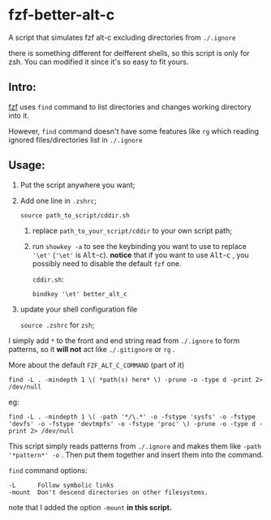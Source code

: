 # fzf-better-alt-c
A script that simulates fzf alt-c excluding directories from `./.ignore`

there is something different for deifferent shells, so this script is only for zsh. You can modified it since it's so easy to fit yours.

## Intro:

[fzf](https://github.com/junegunn/fzf) uses `find` command to list directories and changes working directory into it.

However, `find` command doesn't have some features like `rg` which reading  ignored files/directories list in `./.ignore`

## Usage:

1. Put the script anywhere you want;

2. Add one line in  `.zshrc`;

   ```shell
   source path_to_script/cddir.sh
   ```

   1. replace `path_to_your_script/cddir` to your own script path;

   2. run `showkey -a` to see the keybinding you want to use to replace `'\et'`   (`'\et'`  is <kbd>Alt</kbd>-<kbd>c</kbd>). **notice** that if you want to use <kbd>Alt</kbd>-<kbd>c</kbd> , you possibly need to disable the default `fzf` one.

      `cddir.sh`:

      ```shell
      bindkey '\et' better_alt_c
      ```

3. update your shell configuration file

   `source .zshrc` for `zsh`;

I simply add `*` to the front and end string read from `./.ignore` to form patterns, so it **will not** act like `./.gitignore` or `rg` .



More about the default `FZF_ALT_C_COMMAND`  (part of it)

```shell
find -L . -mindepth 1 \( *path(s) here* \) -prune -o -type d -print 2> /dev/null
```

eg:

```shell
find -L . -mindepth 1 \( -path '*/\.*' -o -fstype 'sysfs' -o -fstype 'devfs' -o -fstype 'devtmpfs' -o -fstype 'proc' \) -prune -o -type d -print 2> /dev/null 
```

This script simply reads patterns from `./.ignore` and makes them like `-path '*pattern*' -o` . Then put them together and insert them into the command.

`find` command options:

```
-L		Follow symbolic links
-mount 	Don't descend directories on other filesystems.
```

note that I added the option `-mount`  **in this script.**

